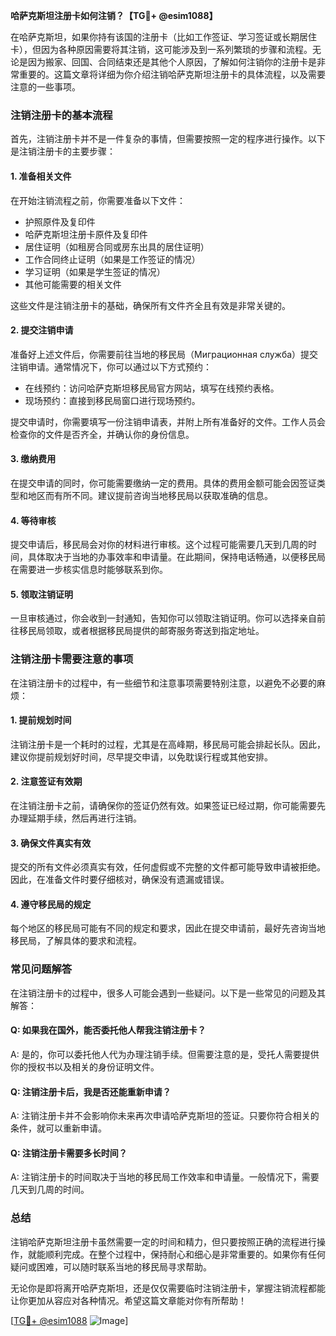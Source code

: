 **哈萨克斯坦注册卡如何注销？【TG💪+ @esim1088】**

在哈萨克斯坦，如果你持有该国的注册卡（比如工作签证、学习签证或长期居住卡），但因为各种原因需要将其注销，这可能涉及到一系列繁琐的步骤和流程。无论是因为搬家、回国、合同结束还是其他个人原因，了解如何注销你的注册卡是非常重要的。这篇文章将详细为你介绍注销哈萨克斯坦注册卡的具体流程，以及需要注意的一些事项。

### 注销注册卡的基本流程

首先，注销注册卡并不是一件复杂的事情，但需要按照一定的程序进行操作。以下是注销注册卡的主要步骤：

#### 1. 准备相关文件
在开始注销流程之前，你需要准备以下文件：
- 护照原件及复印件
- 哈萨克斯坦注册卡原件及复印件
- 居住证明（如租房合同或房东出具的居住证明）
- 工作合同终止证明（如果是工作签证的情况）
- 学习证明（如果是学生签证的情况）
- 其他可能需要的相关文件

这些文件是注销注册卡的基础，确保所有文件齐全且有效是非常关键的。

#### 2. 提交注销申请
准备好上述文件后，你需要前往当地的移民局（Миграционная служба）提交注销申请。通常情况下，你可以通过以下方式预约：
- 在线预约：访问哈萨克斯坦移民局官方网站，填写在线预约表格。
- 现场预约：直接到移民局窗口进行现场预约。

提交申请时，你需要填写一份注销申请表，并附上所有准备好的文件。工作人员会检查你的文件是否齐全，并确认你的身份信息。

#### 3. 缴纳费用
在提交申请的同时，你可能需要缴纳一定的费用。具体的费用金额可能会因签证类型和地区而有所不同。建议提前咨询当地移民局以获取准确的信息。

#### 4. 等待审核
提交申请后，移民局会对你的材料进行审核。这个过程可能需要几天到几周的时间，具体取决于当地的办事效率和申请量。在此期间，保持电话畅通，以便移民局在需要进一步核实信息时能够联系到你。

#### 5. 领取注销证明
一旦审核通过，你会收到一封通知，告知你可以领取注销证明。你可以选择亲自前往移民局领取，或者根据移民局提供的邮寄服务寄送到指定地址。

### 注销注册卡需要注意的事项

在注销注册卡的过程中，有一些细节和注意事项需要特别注意，以避免不必要的麻烦：

#### 1. 提前规划时间
注销注册卡是一个耗时的过程，尤其是在高峰期，移民局可能会排起长队。因此，建议你提前规划好时间，尽早提交申请，以免耽误行程或其他安排。

#### 2. 注意签证有效期
在注销注册卡之前，请确保你的签证仍然有效。如果签证已经过期，你可能需要先办理延期手续，然后再进行注销。

#### 3. 确保文件真实有效
提交的所有文件必须真实有效，任何虚假或不完整的文件都可能导致申请被拒绝。因此，在准备文件时要仔细核对，确保没有遗漏或错误。

#### 4. 遵守移民局的规定
每个地区的移民局可能有不同的规定和要求，因此在提交申请前，最好先咨询当地移民局，了解具体的要求和流程。

### 常见问题解答

在注销注册卡的过程中，很多人可能会遇到一些疑问。以下是一些常见的问题及其解答：

#### Q: 如果我在国外，能否委托他人帮我注销注册卡？
A: 是的，你可以委托他人代为办理注销手续。但需要注意的是，受托人需要提供你的授权书以及相关的身份证明文件。

#### Q: 注销注册卡后，我是否还能重新申请？
A: 注销注册卡并不会影响你未来再次申请哈萨克斯坦的签证。只要你符合相关的条件，就可以重新申请。

#### Q: 注销注册卡需要多长时间？
A: 注销注册卡的时间取决于当地的移民局工作效率和申请量。一般情况下，需要几天到几周的时间。

### 总结

注销哈萨克斯坦注册卡虽然需要一定的时间和精力，但只要按照正确的流程进行操作，就能顺利完成。在整个过程中，保持耐心和细心是非常重要的。如果你有任何疑问或困难，可以随时联系当地的移民局寻求帮助。

无论你是即将离开哈萨克斯坦，还是仅仅需要临时注销注册卡，掌握注销流程都能让你更加从容应对各种情况。希望这篇文章能对你有所帮助！

[[TG💪+ @esim1088](https://t.me/s/esim1088) ![Image](https://i.postimg.cc/4NQfJmqS/Snipaste-2025-05-13-00-14-12.png)]
